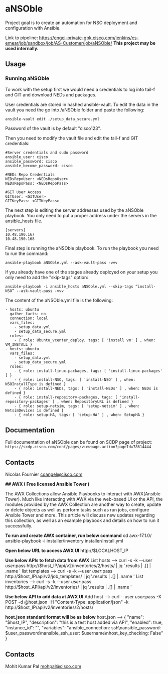 ﻿# aNSOble

Project goal is to create an automation for NSO deployment and configuration with Ansible.

Link to pipeline: https://engci-private-gpk.cisco.com/jenkins/cs-emear/job/sandbox/job/AS-Customer/job/aNSOble/
**This project may be used internally.**

## Usage

### Running aNSOble

To work with the setup first we would need a credentials to log into tail-f and GIT and download NEDs and packages.

User credentials are stored in hashed ansible-vault. To edit the data in the vault you need the go into /aNSOble folder and paste the following:

```ansible-vault edit ./setup_data_secure.yml```

Password of the vault is by default "cisco123".

Then you need to modify the vault file and edit the tail-f and GIT credentials:

```{bash}
#Server credentials and sudo password
ansible_user: cisco
ansible_password: cisco
ansible_become_password: cisco
 
#NEDs Repo Credentials
NEDsRepoUser: <NEDsRepoUser>
NEDsRepoPass: <NEDsRepoPass>
 
#GIT User Access
GITUser: <GITUser>
GITKeyPass: <GITKeyPass>
```

The next step is editing the server addresses used by the aNSOble playbook. You only need to put a proper address under the servers in the ansible_hosts file.

```{bash}
[servers]
10.48.190.167
10.48.190.168
```

Final step is running the aNSOble playbook. To run the playbook you need to run the command:

```ansible-playbook aNSOble.yml --ask-vault-pass -vvv```

If you already have one of the stages already deployed on your setup you only need to add the "skip-tags" option:

```ansible-playbook -i ansible_hosts aNSOble.yml --skip-tags “install-NSO” --ask-vault-pass -vvv```

The content of the aNSOble.yml file is the following:

```{bash}
- hosts: ubuntu
  gather_facts: no
  connection: local
  vars_files:
    - setup_data.yml
    - setup_data_secure.yml
  roles:
    - { role: Ubuntu_vcenter_deploy, tags: [ 'install vm' ] , when: VM_INSTALL }
- hosts: ubuntu
  vars_files:
    - setup_data.yml
    - setup_data_secure.yml
  roles:
    - { role: install-linux-packages, tags: [ 'install-linux-packages' ] }
    - { role: install-NSO, tags: [ 'install-NSO' ] , when: NSOInstallType is defined }
    - { role: install-NEDs, tags: [ 'install-NEDs' ] , when: NEDs is defined }
    - { role: install-repository-packages, tags: [ 'install-repository-packages' ] , when: RepositoryURL is defined }
    - { role: setup-netsim, tags: [ 'setup-netsim' ] , when: NetsimDevices is defined }
    - { role: setup-HA, tags: [ 'setup-HA' ] , when: SetupHA }
```

## Documentation

Full documentation of aNSOble can be found on SCDP page of project: ```https://scdp.cisco.com/conf/pages/viewpage.action?pageId=78614444```

## Contacts

Nicolas Fournier <coangel@cisco.com>

**## AWX ( Free licensed Ansible Tower )**

The AWX Collections allow Ansible Playbooks to interact with AWX(Ansible Tower). Much like interacting with AWX via the web-based UI or the API, the modules provided by the AWX Collection are another way to create, update or delete objects as well as perform tasks such as run jobs, configure Ansible Tower and more. This article will discuss new updates regarding this collection, as well as an example playbook and details on how to run it successfully.

**To run and create AWX container, run below command**
cd awx-17.1.0/
ansible-playbook -i installer/inventory installer/install.yml

**Open below URL to access AWX UI**
http://$LOCALHOST_IP

**Use below APIs to fetch data from AWX**
List hosts --> curl -s  -k  --user $user:$pass http://$host_IP/api/v2/inventories/2/hosts/ | jq '.results | .[] | .name '
list templates --> curl -s  -k  --user $user:$pass http://$host_IP/api/v2/job_templates/ | jq '.results | .[] | .name '
List inventories --> curl -s  -k  --user $user:$pass http://$host_API/api/v2/inventories/ | jq '.results | .[] | .name '

**Use below API to add data at AWX UI**
Add host --> curl --user $user:$pass -X POST -d @host.json -H "Content-Type: application/json" -k http://$host_IP/api/v2/inventories/2/hosts/

**host.json standard format will be as below**
host.json --> {
    "name": "$host_IP",
    "description": "this is a test host added via API",
    "enabled": true,
    "instance_id": "",
    "variables": "ansible_connection: ssh\nansible_password: $user_password\nansible_ssh_user: $username\nhost_key_checking: False"
}

## Contacts

Mohit Kumar Pal <mohpal@cisco.com>

